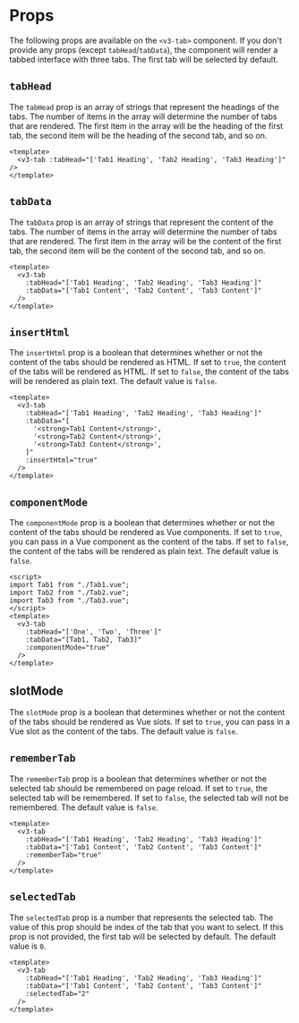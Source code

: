 # Props

The following props are available on the `<v3-tab>` component. If you don't provide any props (except `tabHead`/`tabData`), the component will render a tabbed interface with three tabs. The first tab will be selected by default.

## `tabHead` <Badge text="required" type="danger"/>

The `tabHead` prop is an array of strings that represent the headings of the tabs. The number of items in the array will determine the number of tabs that are rendered. The first item in the array will be the heading of the first tab, the second item will be the heading of the second tab, and so on.

```vue
<template>
  <v3-tab :tabHead="['Tab1 Heading', 'Tab2 Heading', 'Tab3 Heading']" />
</template>
```

## `tabData` <Badge text="required" type="danger"/>

The `tabData` prop is an array of strings that represent the content of the tabs. The number of items in the array will determine the number of tabs that are rendered. The first item in the array will be the content of the first tab, the second item will be the content of the second tab, and so on.

```vue
<template>
  <v3-tab
    :tabHead="['Tab1 Heading', 'Tab2 Heading', 'Tab3 Heading']"
    :tabData="['Tab1 Content', 'Tab2 Content', 'Tab3 Content']"
  />
</template>
```

## `insertHtml` <Badge text="optional" type="tip"/>

The `insertHtml` prop is a boolean that determines whether or not the content of the tabs should be rendered as HTML. If set to `true`, the content of the tabs will be rendered as HTML. If set to `false`, the content of the tabs will be rendered as plain text. The default value is `false`.

```vue
<template>
  <v3-tab
    :tabHead="['Tab1 Heading', 'Tab2 Heading', 'Tab3 Heading']"
    :tabData="[
      '<strong>Tab1 Content</strong>',
      '<strong>Tab2 Content</strong>',
      '<strong>Tab3 Content</strong>',
    ]"
    :insertHtml="true"
  />
</template>
```

## `componentMode` <Badge text="optional" type="tip"/>

The `componentMode` prop is a boolean that determines whether or not the content of the tabs should be rendered as Vue components. If set to `true`, you can pass in a Vue component as the content of the tabs. If set to `false`, the content of the tabs will be rendered as plain text. The default value is `false`.

```vue
<script>
import Tab1 from "./Tab1.vue";
import Tab2 from "./Tab2.vue";
import Tab3 from "./Tab3.vue";
</script>
<template>
  <v3-tab
    :tabHead="['One', 'Two', 'Three']"
    :tabData="[Tab1, Tab2, Tab3]"
    :componentMode="true"
  />
</template>
```

## slotMode <Badge text="optional" type="tip"/>

The `slotMode` prop is a boolean that determines whether or not the content of the tabs should be rendered as Vue slots. If set to `true`, you can pass in a Vue slot as the content of the tabs. The default value is `false`.

## `rememberTab` <Badge text="optional" type="tip"/>

The `rememberTab` prop is a boolean that determines whether or not the selected tab should be remembered on page reload. If set to `true`, the selected tab will be remembered. If set to `false`, the selected tab will not be remembered. The default value is `false`.

```vue
<template>
  <v3-tab
    :tabHead="['Tab1 Heading', 'Tab2 Heading', 'Tab3 Heading']"
    :tabData="['Tab1 Content', 'Tab2 Content', 'Tab3 Content']"
    :rememberTab="true"
  />
</template>
```

## `selectedTab` <Badge text="optional" type="tip"/>

The `selectedTab` prop is a number that represents the selected tab. The value of this prop should be index of the tab that you want to select. If this prop is not provided, the first tab will be selected by default. The default value is `0`.

```vue
<template>
  <v3-tab
    :tabHead="['Tab1 Heading', 'Tab2 Heading', 'Tab3 Heading']"
    :tabData="['Tab1 Content', 'Tab2 Content', 'Tab3 Content']"
    :selectedTab="2"
  />
</template>
```
